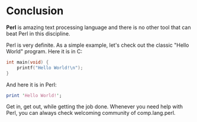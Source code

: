 
# Conclusion

**Perl** is amazing text processing language and there is no other tool that can beat Perl in this discipline.

Perl is very definite. As a simple example, let's check out the classic "Hello World" program. Here it is in C:

```c
int main(void) {
    printf("Hello World!\n");
}
```

And here it is in Perl:

```pl
print 'Hello World!';
```

Get in, get out, while getting the job done. Whenever you need help with Perl, you can always
check welcoming community of comp.lang.perl.
